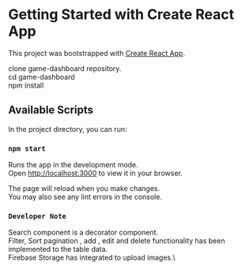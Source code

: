 # Getting Started with Create React App

This project was bootstrapped with [Create React App](https://github.com/facebook/create-react-app).

clone game-dashboard repository.\
cd game-dashboard\
npm install

## Available Scripts

In the project directory, you can run:

### `npm start`

Runs the app in the development mode.\
Open [http://localhost:3000](http://localhost:3000) to view it in your browser.

The page will reload when you make changes.\
You may also see any lint errors in the console.

### `Developer Note`

Search component is a decorator component.\
Filter, Sort pagination , add , edit and delete functionality has been implemented to the table data.\
Firebase Storage has integrated to upload images.\
